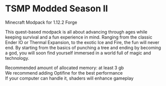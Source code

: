 # TSMP Modded Season II

Minecraft Modpack for 1.12.2 Forge  

This quest-based modpack is all about advancing through ages while keeping survival and a fun experience in mind. Ranging from the classic Ender IO or Thermal Expansion, to the exotic Ice and Fire, the fun will never end. By starting from the basics of punching a tree and ending by becoming a god, you will soon find yourself immersed in a world full of magic and technology.  

Recommended amount of allocated memory: at least 3 gb  
We recommend adding Optifine for the best performance  
If your computer can handle it, shaders will enhance gameplay  

